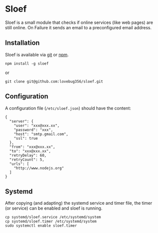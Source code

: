 # Sloef

Sloef is a small module that checks if online services (like web pages) are still online. On Failure it sends an email to a preconfigured email address.

## Installation

Sloef is available via [git](https://github.com/lovebug356/sloef) or [npm](https://www.npmjs.org/package/sloef).

`npm install -g sloef`

or

`git clone git@github.com:lovebug356/sloef.git`

## Configuration

A configuration file (`/etc/sloef.json`) should have the content:
```
{
  "server": {
    "user": "xxx@xxx.xx",
    "password": "xxx",
    "host": "smtp.gmail.com",
    "ssl": true
  },
  "from": "xxx@xxx.xx",
  "to": "xxx@xxx.xx",
  "retryDelay": 60,
  "retryCount": 5,
  "urls": [
    "http://www.nodejs.org"
  ]
}
```

## Systemd

After copying (and adapting) the systemd service and timer file, the timer (or service) can be enabled and sloef is running.
```
cp systemd/sloef.service /etc/systemd/system
cp systemd/sloef.timer /etc/systemd/system
sudo systemctl enable sloef.timer
```
